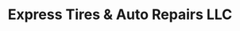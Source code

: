 ---
title: "Express Tires & Auto Repairs LLC"
url: /phoenix/express-tires-und-auto-repairs-llc/
shop: Reifen
---